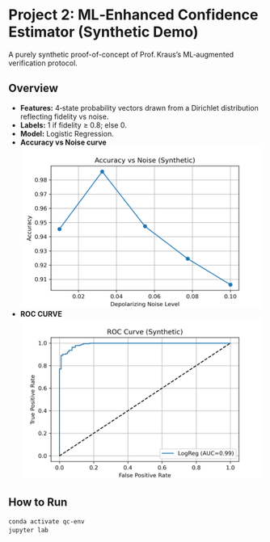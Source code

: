 # Project 2: ML‑Enhanced Confidence Estimator (Synthetic Demo)

A purely synthetic proof-of-concept of Prof. Kraus’s ML‑augmented verification protocol.

## Overview
- **Features:** 4‑state probability vectors drawn from a Dirichlet distribution reflecting fidelity vs noise.
- **Labels:** 1 if fidelity ≥ 0.8; else 0.
- **Model:** Logistic Regression.
- **Accuracy vs Noise curve** ![accuracy_vs_noise](accuracy_vs_noise.png)
- **ROC CURVE** ![roc_curve](roc_curve.png)
## How to Run
```bash
conda activate qc-env
jupyter lab
